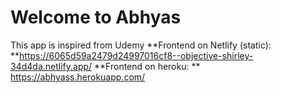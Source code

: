 # Welcome to Abhyas

This app is inspired from Udemy
**Frontend on Netlify (static): **https://6065d59a2479d24997016cf8--objective-shirley-34d4da.netlify.app/
**Frontend on heroku: ** https://abhyass.herokuapp.com/
